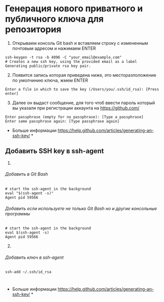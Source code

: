 # Генерация нового приватного и публичного ключа для репозитория
1. Открываем консоль Git bash и вставляем строку с измененным почтовым адресом и нажимаем ENTER
```ch
ssh-keygen -t rsa -b 4096 -C "your_email@example.com"
# Creates a new ssh key, using the provided email as a label
Generating public/private rsa key pair.
```
2. Появится запись которая приведена ниже, это месторазположение по умолчинию ключа, жмем ENTER
```ch
Enter a file in which to save the key (/Users/you/.ssh/id_rsa): [Press enter]
```
3. Далее он выдаст сообщение, для того чтоб ввести пароль который вы указали при регистрации аккаунта на https://github.com/
```ch
Enter passphrase (empty for no passphrase): [Type a passphrase]
Enter same passphrase again: [Type passphrase again]
```
* Больше информации https://help.github.com/articles/generating-an-ssh-key/ *
## Добавить SSH key в ssh-agent
1. 
###### Добавить в Git Bash
```ch
# start the ssh-agent in the background
eval "$(ssh-agent -s)"
Agent pid 59566
```
###### Добавить если используете не только Git Bash но и другие консольные программы
```ch
# start the ssh-agent in the background
eval $(ssh-agent -s)
Agent pid 59566
```
2.
###### Добавить ключ в ssh-agent
```ch
ssh-add ~/.ssh/id_rsa
```
#
* Больше информации https://help.github.com/articles/generating-an-ssh-key/ *
